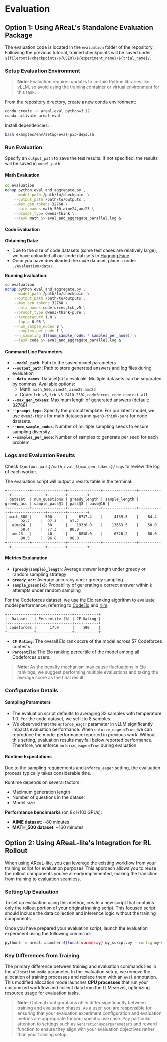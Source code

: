 # Evaluation

## Option 1: Using AReaL's Standalone Evaluation Package

The evaluation code is located in the `evaluation` folder of the repository. Following
the previous tutorial, trained checkpoints will be saved under
`${fileroot}/checkpoints/${USER}/${experiment_name}/${trial_name}/`.

### Setup Evaluation Environment

> **Note**: Evaluation requires updates to certain Python libraries like vLLM, so avoid
> using the training container or virtual environment for this task.

From the repository directory, create a new conda environment:

```bash
conda create -n areal-eval python=3.12
conda activate areal-eval
```

Install dependencies:

```bash
bash examples/env/setup-eval-pip-deps.sh
```

### Run Evaluation

Specify an `output_path` to save the test results. If not specified, the results will be
saved in `model_path`.

#### Math Evaluation

```bash
cd evaluation
nohup python eval_and_aggregate.py \
    --model_path /path/to/checkpoint \
    --output_path /path/to/outputs \
    --max_gen_tokens 32768 \
    --data_names math_500,aime24,amc23 \
    --prompt_type qwen3-think \
    --task math &> eval_and_aggregate_parallel.log &
```

#### Code Evaluation

**Obtaining Data:**

- Due to the size of code datasets (some test cases are relatively large), we have
  uploaded all our code datasets to [Hugging Face](https://huggingface.co/inclusionAI).
- Once you have downloaded the code dataset, place it under `./evaluation/data/`.

**Running Evaluation:**

```bash
cd evaluation
nohup python eval_and_aggregate.py \
    --model_path /path/to/checkpoint \
    --output_path /path/to/outputs \
    --max_gen_tokens 32768 \
    --data_names codeforces,lcb_v5 \
    --prompt_type qwen3-think-pure \
    --temperature 1.0 \
    --top_p 0.95 \
    --num_sample_nodes 8 \
    --samples_per_node 1 \
    --n_sampling $((num_sample_nodes * samples_per_node)) \
    --task code &> eval_and_aggregate_parallel.log &
```

#### Command Line Parameters

- **`--model_path`**: Path to the saved model parameters
- **`--output_path`**: Path to store generated answers and log files during evaluation
- **`--data_names`**: Dataset(s) to evaluate. Multiple datasets can be separated by
  commas. Available options:
  - Math: `math_500`, `aime24`, `aime25`, `amc23`
  - Code: `lcb_v5`, `lcb_v5_2410_2502`, `codeforces`, `code_contest_all`
- **`--max_gen_tokens`**: Maximum length of generated answers (default: 32768)
- **`--prompt_type`**: Specify the prompt template. For our latest model, we use
  `qwen3-think` for math datasets and `qwen3-think-pure` for code datasets.
- **`--num_sample_nodes`**: Number of multiple sampling seeds to ensure sampling
  diversity.
- **`--samples_per_node`**: Number of samples to generate per seed for each problem.

### Logs and Evaluation Results

Check `${output_path}/math_eval_${max_gen_tokens}/logs` to review the log of each
worker.

The evaluation script will output a results table in the terminal:

```
+----------+---------------+---------------+---------------+------------+---------------+--------+---------+
| dataset  | num_questions | greedy_length | sample_length | greedy_acc | sample_pass@1 | pass@8 | pass@16 |
+----------+---------------+---------------+---------------+------------+---------------+--------+---------+
| math_500 |      500      |     6757.4    |     4139.5    |    84.4    |      92.7     |  97.3  |   97.7  |
|  aime24  |       30      |    19328.0    |    13663.5    |    50.0    |      50.4     |  77.3  |   80.0  |
|  amc23   |       40      |     8850.0    |     6526.2    |    80.0    |      90.5     |  96.8  |   98.8  |
+----------+---------------+---------------+---------------+------------+---------------+--------+---------+
```

#### Metrics Explanation

- **`{greedy|sample}_length`**: Average answer length under greedy or random sampling
  strategy
- **`greedy_acc`**: Average accuracy under greedy sampling
- **`sample_pass@{k}`**: Probability of generating a correct answer within `k` attempts
  under random sampling

For the Codeforces dataset, we use the Elo ranking algorithm to evaluate model
performance, referring to [CodeElo](https://github.com/QwenLM/CodeElo) and
[rllm](https://github.com/agentica-project/rllm):

```
+------------+----------------+-----------+
|  Dataset   | Percentile (%) | CF Rating |
+------------+----------------+-----------+
| codeforces |      17.9      |    590    |
+------------+----------------+-----------+
```

- **`CF Rating`**: The overall Elo rank score of the model across 57 Codeforces
  contests.
- **`Percentile`**: The Elo ranking percentile of the model among all Codeforces users.

> **Note**: As the penalty mechanism may cause fluctuations in Elo rankings, we suggest
> performing multiple evaluations and taking the average score as the final result.

### Configuration Details

#### Sampling Parameters

- The evaluation script defaults to averaging 32 samples with temperature 1.0. For the
  code dataset, we set it to 8 samples.
- We observed that the `enforce_eager` parameter in vLLM significantly impacts
  evaluation performance. When `enforce_eager=True`, we can reproduce the model
  performance reported in previous work. Without this setting, evaluation results may
  fall below reported performance. Therefore, we enforce `enforce_eager=True` during
  evaluation.

#### Runtime Expectations

Due to the sampling requirements and `enforce_eager` setting, the evaluation process
typically takes considerable time.

Runtime depends on several factors:

- Maximum generation length
- Number of questions in the dataset
- Model size

**Performance benchmarks** (on 8x H100 GPUs):

- **AIME dataset**: ~80 minutes
- **MATH_500 dataset**: ~160 minutes

## Option 2: Using AReaL-lite's Integration for RL Rollout

When using AReaL-lite, you can leverage the existing workflow from your training script
for evaluation purposes. This approach allows you to reuse the rollout components you've
already implemented, making the transition from training to evaluation seamless.

### Setting Up Evaluation

To set up evaluation using this method, create a new script that contains only the
rollout portion of your original training script. This focused script should include the
data collection and inference logic without the training components.

Once you have prepared your evaluation script, launch the evaluation experiment using
the following command:

```bash
python3 -m areal.launcher.${local|slurm|ray} my_script.py --config my-config.yaml allocation_mode=sglang.d4p1t2+eval
```

### Key Differences from Training

The primary difference between training and evaluation commands lies in the
`allocation_mode` parameter. In the evaluation setup, we remove the allocation of
training processes and replace them with an `eval` annotation. This modified allocation
mode launches **CPU processes** that run your customized workflow and collect data from
the LLM server, optimizing resource usage for evaluation tasks.

> **Note**: Optimal configurations often differ significantly between training and
> evaluation phases. As a user, you are responsible for ensuring that your evaluation
> experiment configuration and evaluation metrics are appropriate for your specific use
> case. Pay particular attention to settings such as `GenerationHyperparameters` and
> reward function to ensure they align with your evaluation objectives rather than your
> training setup.
